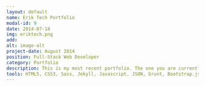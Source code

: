 ```yaml
---
layout: default
name: Erik Tech Portfolio
modal-id: 9
date: 2014-07-18
img: eriktech.png
add:
alt: image-alt
project-date: August 2014
position: Full-Stack Web Developer
category: Portfolio
description: This is my most recent portfolio. The one you are currently looking at. Yes, I may have added this one for as filler. So what?
tools: HTML5, CSS3, Sass, Jekyll, Javascript, JSON, Grunt, Bootstrap.js
---
```

